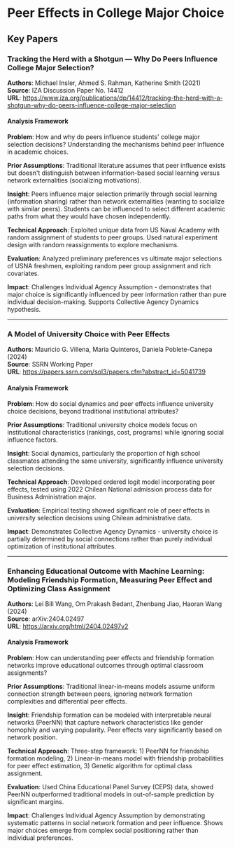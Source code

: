 # Peer Effects in College Major Choice

## Key Papers

### Tracking the Herd with a Shotgun — Why Do Peers Influence College Major Selection?
**Authors**: Michael Insler, Ahmed S. Rahman, Katherine Smith (2021)  
**Source**: IZA Discussion Paper No. 14412  
**URL**: https://www.iza.org/publications/dp/14412/tracking-the-herd-with-a-shotgun-why-do-peers-influence-college-major-selection

#### Analysis Framework

**Problem**: How and why do peers influence students' college major selection decisions? Understanding the mechanisms behind peer influence in academic choices.

**Prior Assumptions**: Traditional literature assumes that peer influence exists but doesn't distinguish between information-based social learning versus network externalities (socializing motivations).

**Insight**: Peers influence major selection primarily through social learning (information sharing) rather than network externalities (wanting to socialize with similar peers). Students can be influenced to select different academic paths from what they would have chosen independently.

**Technical Approach**: Exploited unique data from US Naval Academy with random assignment of students to peer groups. Used natural experiment design with random reassignments to explore mechanisms.

**Evaluation**: Analyzed preliminary preferences vs ultimate major selections of USNA freshmen, exploiting random peer group assignment and rich covariates.

**Impact**: Challenges Individual Agency Assumption - demonstrates that major choice is significantly influenced by peer information rather than pure individual decision-making. Supports Collective Agency Dynamics hypothesis.

---

### A Model of University Choice with Peer Effects
**Authors**: Mauricio G. Villena, Maria Quinteros, Daniela Poblete-Canepa (2024)  
**Source**: SSRN Working Paper  
**URL**: https://papers.ssrn.com/sol3/papers.cfm?abstract_id=5041739

#### Analysis Framework

**Problem**: How do social dynamics and peer effects influence university choice decisions, beyond traditional institutional attributes?

**Prior Assumptions**: Traditional university choice models focus on institutional characteristics (rankings, cost, programs) while ignoring social influence factors.

**Insight**: Social dynamics, particularly the proportion of high school classmates attending the same university, significantly influence university selection decisions.

**Technical Approach**: Developed ordered logit model incorporating peer effects, tested using 2022 Chilean National admission process data for Business Administration major.

**Evaluation**: Empirical testing showed significant role of peer effects in university selection decisions using Chilean administrative data.

**Impact**: Demonstrates Collective Agency Dynamics - university choice is partially determined by social connections rather than purely individual optimization of institutional attributes.

---

### Enhancing Educational Outcome with Machine Learning: Modeling Friendship Formation, Measuring Peer Effect and Optimizing Class Assignment
**Authors**: Lei Bill Wang, Om Prakash Bedant, Zhenbang Jiao, Haoran Wang (2024)  
**Source**: arXiv:2404.02497  
**URL**: https://arxiv.org/html/2404.02497v2

#### Analysis Framework

**Problem**: How can understanding peer effects and friendship formation networks improve educational outcomes through optimal classroom assignments?

**Prior Assumptions**: Traditional linear-in-means models assume uniform connection strength between peers, ignoring network formation complexities and differential peer effects.

**Insight**: Friendship formation can be modeled with interpretable neural networks (PeerNN) that capture network characteristics like gender homophily and varying popularity. Peer effects vary significantly based on network position.

**Technical Approach**: Three-step framework: 1) PeerNN for friendship formation modeling, 2) Linear-in-means model with friendship probabilities for peer effect estimation, 3) Genetic algorithm for optimal class assignment.

**Evaluation**: Used China Educational Panel Survey (CEPS) data, showed PeerNN outperformed traditional models in out-of-sample prediction by significant margins.

**Impact**: Challenges Individual Agency Assumption by demonstrating systematic patterns in social network formation and peer influence. Shows major choices emerge from complex social positioning rather than individual preferences.